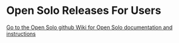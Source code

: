 # Open Solo Releases For Users #

[Go to the Open Solo github Wiki for Open Solo documentation and instructions](https://github.com/OpenSolo/OpenSolo/wiki)
